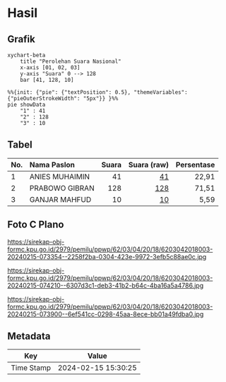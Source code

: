 # Hasil

## Grafik

```mermaid
xychart-beta
    title "Perolehan Suara Nasional"
    x-axis [01, 02, 03]
    y-axis "Suara" 0 --> 128
    bar [41, 128, 10]
```

```mermaid
%%{init: {"pie": {"textPosition": 0.5}, "themeVariables": {"pieOuterStrokeWidth": "5px"}} }%%
pie showData
    "1" : 41
    "2" : 128
    "3" : 10
```

## Tabel

| No. | Nama Paslon    | Suara | Suara (raw) | Persentase |
|:--- |:-------------- | -----:| -----------:| ----------:|
| 1   | ANIES MUHAIMIN | 41    | [41][p-1]   | 22,91      |
| 2   | PRABOWO GIBRAN | 128   | [128][p-2]  | 71,51      |
| 3   | GANJAR MAHFUD  | 10    | [10][p-3]   | 5,59       |


[p-1]: https://github.com/gigit-pemilu/pemilu-2024/blob/main/pilpres/hitung-suara/sub/62-kalimantan-tengah/sub/03-kapuas/sub/04-kapuas-kuala/sub/2018-pematang/sub/003-tps/sub/paslon-1.txt
[p-2]: https://github.com/gigit-pemilu/pemilu-2024/blob/main/pilpres/hitung-suara/sub/62-kalimantan-tengah/sub/03-kapuas/sub/04-kapuas-kuala/sub/2018-pematang/sub/003-tps/sub/paslon-2.txt
[p-3]: https://github.com/gigit-pemilu/pemilu-2024/blob/main/pilpres/hitung-suara/sub/62-kalimantan-tengah/sub/03-kapuas/sub/04-kapuas-kuala/sub/2018-pematang/sub/003-tps/sub/paslon-3.txt

## Foto C Plano

https://sirekap-obj-formc.kpu.go.id/2979/pemilu/ppwp/62/03/04/20/18/6203042018003-20240215-073354--2258f2ba-0304-423e-9972-3efb5c88ae0c.jpg

https://sirekap-obj-formc.kpu.go.id/2979/pemilu/ppwp/62/03/04/20/18/6203042018003-20240215-074210--6307d3c1-deb3-41b2-b64c-4ba16a5a4786.jpg

https://sirekap-obj-formc.kpu.go.id/2979/pemilu/ppwp/62/03/04/20/18/6203042018003-20240215-073900--6ef541cc-0298-45aa-8ece-bb01a49fdba0.jpg


## Metadata

| Key        | Value               |
| ---------- | ------------------- |
| Time Stamp | 2024-02-15 15:30:25 |



